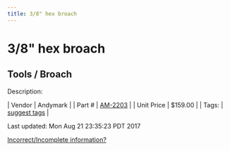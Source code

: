 ```yaml
---
title: 3/8" hex broach
---
```


# 3/8" hex broach
## Tools / Broach
Description: 	 

| Vendor | Andymark | 
| Part # | [AM-2203](http://www.andymark.com/product-p/am-2203.htm) | 
| Unit Price | $159.00 | 
| Tags: | [suggest tags](https://docs.google.com/forms/d/e/1FAIpQLSeWyY8v3RgOty-MyWmh9U0iivNYN_molChYyS-0U-o-kOAv_g/viewform) | 

Last updated: Mon Aug 21 23:35:23 PDT 2017

 [Incorrect/Incomplete information?](https://docs.google.com/forms/d/e/1FAIpQLSeWyY8v3RgOty-MyWmh9U0iivNYN_molChYyS-0U-o-kOAv_g/viewform)
